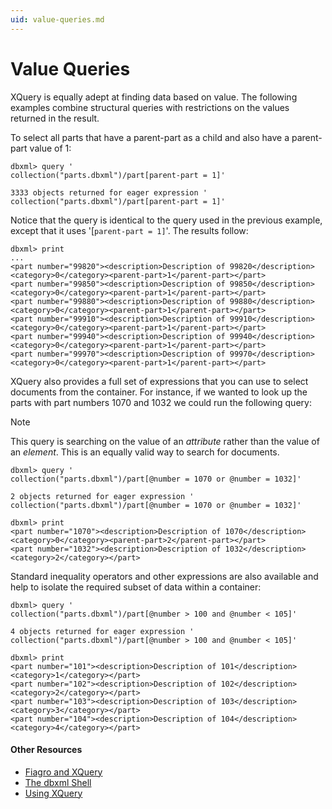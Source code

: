 ```yaml
---
uid: value-queries.md
---
```


# Value Queries

XQuery is equally adept at finding data based on value. The following examples combine structural queries with restrictions on the values returned in the result.

To select all parts that have a parent-part as a child and also have a parent-part value of 1:

```
dbxml> query '
collection("parts.dbxml")/part[parent-part = 1]'

3333 objects returned for eager expression '
collection("parts.dbxml")/part[parent-part = 1]'
```

Notice that the query is identical to the query used in the previous example, except that it uses '[`parent-part = 1]`'. The results follow:

```
dbxml> print
...
<part number="99820"><description>Description of 99820</description>
<category>0</category><parent-part>1</parent-part></part>
<part number="99850"><description>Description of 99850</description>
<category>0</category><parent-part>1</parent-part></part>
<part number="99880"><description>Description of 99880</description>
<category>0</category><parent-part>1</parent-part></part>
<part number="99910"><description>Description of 99910</description>
<category>0</category><parent-part>1</parent-part></part>
<part number="99940"><description>Description of 99940</description>
<category>0</category><parent-part>1</parent-part></part>
<part number="99970"><description>Description of 99970</description>
<category>0</category><parent-part>1</parent-part></part>
```

XQuery also provides a full set of expressions that you can use to select documents from the container. For instance, if we wanted to look up the parts with part numbers 1070 and 1032 we could run the following query:

>[!NOTE]
> This query is searching on the value of an _attribute_ rather than the value of an _element_. This is an equally valid way to search for documents.
```
dbxml> query '
collection("parts.dbxml")/part[@number = 1070 or @number = 1032]'

2 objects returned for eager expression '
collection("parts.dbxml")/part[@number = 1070 or @number = 1032]'

dbxml> print
<part number="1070"><description>Description of 1070</description>
<category>0</category><parent-part>2</parent-part></part>
<part number="1032"><description>Description of 1032</description>
<category>2</category></part>
```

Standard inequality operators and other expressions are also available and help to isolate the required subset of data within a container:

```
dbxml> query '
collection("parts.dbxml")/part[@number > 100 and @number < 105]'

4 objects returned for eager expression '
collection("parts.dbxml")/part[@number > 100 and @number < 105]'

dbxml> print
<part number="101"><description>Description of 101</description>
<category>1</category></part>
<part number="102"><description>Description of 102</description>
<category>2</category></part>
<part number="103"><description>Description of 103</description>
<category>3</category></part>
<part number="104"><description>Description of 104</description>
<category>4</category></part>
```

#### Other Resources
* [Fiagro and XQuery](xref:figaro-and-xquery.md)
* [The dbxml Shell](xref:the-dbxml-shell.md)
* [Using XQuery](xref:using-xquery.md)